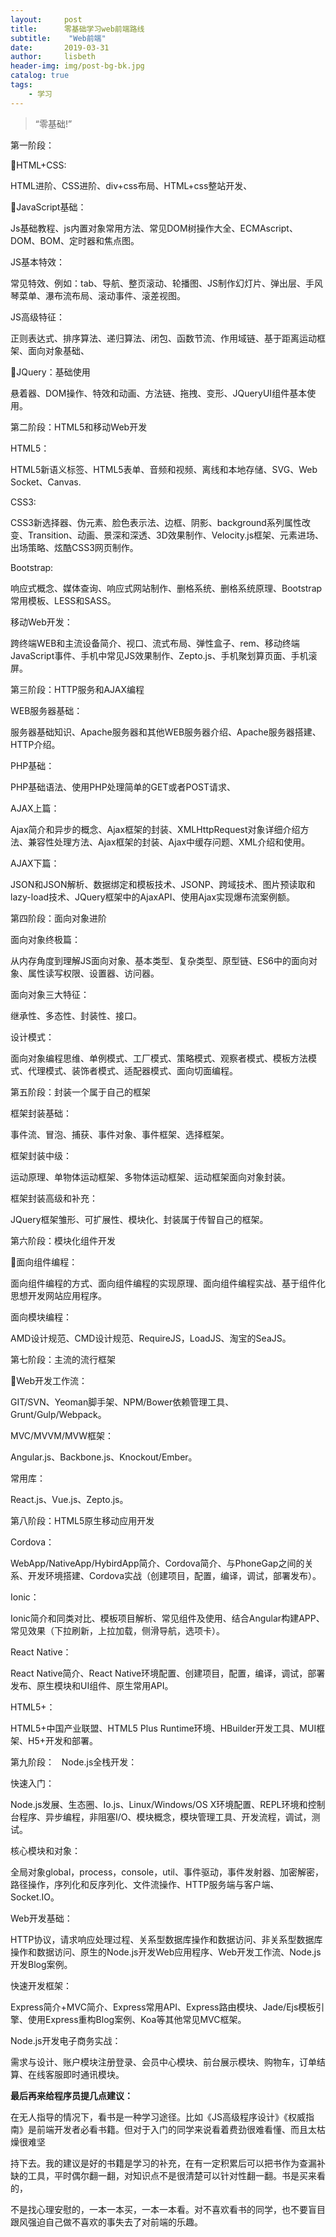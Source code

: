 ```yaml
---
layout:     post
title:      零基础学习web前端路线
subtitle:    "Web前端"
date:       2019-03-31
author:     lisbeth
header-img: img/post-bg-bk.jpg
catalog: true
tags:
    - 学习
---
```


> “零基础!”

第一阶段：

HTML+CSS:

HTML进阶、CSS进阶、div+css布局、HTML+css整站开发、

JavaScript基础：

Js基础教程、js内置对象常用方法、常见DOM树操作大全、ECMAscript、DOM、BOM、定时器和焦点图。

JS基本特效：

常见特效、例如：tab、导航、整页滚动、轮播图、JS制作幻灯片、弹出层、手风琴菜单、瀑布流布局、滚动事件、滚差视图。

JS高级特征：

正则表达式、排序算法、递归算法、闭包、函数节流、作用域链、基于距离运动框架、面向对象基础、

JQuery：基础使用

悬着器、DOM操作、特效和动画、方法链、拖拽、变形、JQueryUI组件基本使用。

第二阶段：HTML5和移动Web开发

HTML5：

HTML5新语义标签、HTML5表单、音频和视频、离线和本地存储、SVG、Web Socket、Canvas.

CSS3:

CSS3新选择器、伪元素、脸色表示法、边框、阴影、background系列属性改变、Transition、动画、景深和深透、3D效果制作、Velocity.js框架、元素进场、出场策略、炫酷CSS3网页制作。

Bootstrap:

响应式概念、媒体查询、响应式网站制作、删格系统、删格系统原理、Bootstrap常用模板、LESS和SASS。

移动Web开发：

跨终端WEB和主流设备简介、视口、流式布局、弹性盒子、rem、移动终端JavaScript事件、手机中常见JS效果制作、Zepto.js、手机聚划算页面、手机滚屏。

第三阶段：HTTP服务和AJAX编程

WEB服务器基础：

服务器基础知识、Apache服务器和其他WEB服务器介绍、Apache服务器搭建、HTTP介绍。

PHP基础：

PHP基础语法、使用PHP处理简单的GET或者POST请求、

AJAX上篇：

Ajax简介和异步的概念、Ajax框架的封装、XMLHttpRequest对象详细介绍方法、兼容性处理方法、Ajax框架的封装、Ajax中缓存问题、XML介绍和使用。

AJAX下篇：

JSON和JSON解析、数据绑定和模板技术、JSONP、跨域技术、图片预读取和lazy-load技术、JQuery框架中的AjaxAPI、使用Ajax实现爆布流案例额。

第四阶段：面向对象进阶

面向对象终极篇：

从内存角度到理解JS面向对象、基本类型、复杂类型、原型链、ES6中的面向对象、属性读写权限、设置器、访问器。

面向对象三大特征：

继承性、多态性、封装性、接口。

设计模式：

面向对象编程思维、单例模式、工厂模式、策略模式、观察者模式、模板方法模式、代理模式、装饰者模式、适配器模式、面向切面编程。

第五阶段：封装一个属于自己的框架

框架封装基础：

事件流、冒泡、捕获、事件对象、事件框架、选择框架。

框架封装中级：

运动原理、单物体运动框架、多物体运动框架、运动框架面向对象封装。

框架封装高级和补充：

JQuery框架雏形、可扩展性、模块化、封装属于传智自己的框架。

第六阶段：模块化组件开发

面向组件编程：

面向组件编程的方式、面向组件编程的实现原理、面向组件编程实战、基于组件化思想开发网站应用程序。

面向模块编程：

AMD设计规范、CMD设计规范、RequireJS，LoadJS、淘宝的SeaJS。

第七阶段：主流的流行框架

Web开发工作流：

GIT/SVN、Yeoman脚手架、NPM/Bower依赖管理工具、Grunt/Gulp/Webpack。

MVC/MVVM/MVW框架：

Angular.js、Backbone.js、Knockout/Ember。

常用库：

React.js、Vue.js、Zepto.js。

第八阶段：HTML5原生移动应用开发

Cordova：

WebApp/NativeApp/HybirdApp简介、Cordova简介、与PhoneGap之间的关系、开发环境搭建、Cordova实战（创建项目，配置，编译，调试，部署发布）。

Ionic：

Ionic简介和同类对比、模板项目解析、常见组件及使用、结合Angular构建APP、常见效果（下拉刷新，上拉加载，侧滑导航，选项卡）。

React Native：

React Native简介、React Native环境配置、创建项目，配置，编译，调试，部署发布、原生模块和UI组件、原生常用API。

HTML5+：

HTML5+中国产业联盟、HTML5 Plus Runtime环境、HBuilder开发工具、MUI框架、H5+开发和部署。

第九阶段：   Node.js全栈开发：

快速入门：

Node.js发展、生态圈、Io.js、Linux/Windows/OS X环境配置、REPL环境和控制台程序、异步编程，非阻塞I/O、模块概念，模块管理工具、开发流程，调试，测试。

核心模块和对象：

全局对象global，process，console，util、事件驱动，事件发射器、加密解密，路径操作，序列化和反序列化、文件流操作、HTTP服务端与客户端、Socket.IO。

Web开发基础：

HTTP协议，请求响应处理过程、关系型数据库操作和数据访问、非关系型数据库操作和数据访问、原生的Node.js开发Web应用程序、Web开发工作流、Node.js开发Blog案例。

快速开发框架：

Express简介+MVC简介、Express常用API、Express路由模块、Jade/Ejs模板引擎、使用Express重构Blog案例、Koa等其他常见MVC框架。

Node.js开发电子商务实战：

需求与设计、账户模块注册登录、会员中心模块、前台展示模块、购物车，订单结算、在线客服即时通讯模块。

**最后再来给程序员提几点建议：**

在无人指导的情况下，看书是一种学习途径。比如《JS高级程序设计》《权威指南》是前端开发者必看书籍。但对于入门的同学来说看着费劲很难看懂、而且太枯燥很难坚

持下去。我的建议是好的书籍是学习的补充，在有一定积累后可以把书作为查漏补缺的工具，平时偶尔翻一翻，对知识点不是很清楚可以针对性翻一翻。书是买来看的，

不是找心理安慰的，一本一本买，一本一本看。对不喜欢看书的同学，也不要盲目跟风强迫自己做不喜欢的事失去了对前端的乐趣。

 
